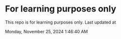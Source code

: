 # For learning purposes only
This repo is for learning purposes only.
Last updated at

Monday, November 25, 2024 1:46:40 AM

